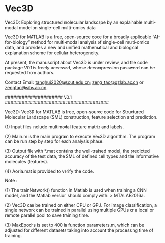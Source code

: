 # Vec3D

Vec3D: Exploring structured molecular landscape by an explainable multi-modal model on single-cell multi-omics data

Vec3D for MATLAB is a free, open-source code for a broadly applicable “AI-for-biology” method for multi-modal analysis of single-cell multi-omics data, and provides a new and unified mathematical and biological explanation scheme for cellular heterogeneity.

At present, the manuscript about Vec3D is under review, and the code package V0.1 is freely accessed, whose decompression password can be requested from authors.

Contact Email: tanghui2020@scut.edu.cn; zeng_tao@gzlab.ac.cn or zengtao@sibs.ac.cn.



##################### V0.1 ######################################

Vec3D: Vec3D for MATLAB is free, open-source code for Structured Molecular Landscape (SML) construction, feature selection and prediction.

(1) Input files include multimodal feature matrix and labels.

(2) Main.m is the main program to execute Vec3D algorithm. The program can be run step by step for each analysis phase.

(3) Output file with *.mat contains the well-trained model, the predicted accuracy of the test data, the SML of defined cell types and the informative molecules (features).

(4) Aoria.mat is provided to verify the code.

Note : 

(1) The trainNetwork() function in Matlab is used when training a CNN model, and the Matlab version should comply with: > MTALAB2016a.

(2) Vec3D can be trained on either CPU or GPU. For image classification, a single network can be trained in parallel using multiple GPUs or a local or remote parallel pool to save training time. 

(3) MaxEpochs is set to 400 in function parameters.m, which can be adjusted for different datasets taking into account the processing time of training.


